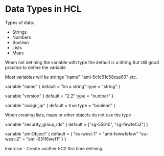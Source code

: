 # Data Types in HCL

Types of data:
- Strings
- Numbers
- Boolean
- Lists
- Maps

When not defining the variable with type the default is a String
But still good practice to define the variable

Most variables will be strings
"name"
"ami-5c1c61c68cas60" etc. 

variable "name" {
    default = "im a string"
    type = "string"
}

variable "version" {
    default = "2.2"
    type = "number"
}

variable "assign_ip" {
    default = true
    type = "boolean"
}

When creating lists, maps or other objects do not use the type

variable "security_group_ids" {
    default = ["sg-55610", "sg-fewfe153"]
} 

variable "amiObject" {
    default = {
        "eu-west-1" = "ami-fewwfefew"
        "eu-west-2" = "ami-631f6wef1"
    }
}

Exercise - Create another EC2 this time defining 

